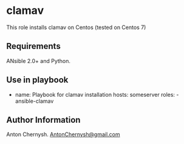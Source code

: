 clamav
=========
This role installs clamav on Centos (tested on Centos 7)

Requirements
------------
ANsible 2.0+ and Python.

Use in playbook
------------
- name: Playbook for clamav installation
  hosts: someserver
  roles:
      - ansible-clamav

Author Information
------------------
Anton Chernysh. AntonChernysh@gmail.com

